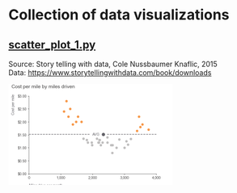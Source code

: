# Collection of data visualizations

## [scatter_plot_1.py](https://github.com/vaidasbog/data-viz/blob/main/code/scatter_plot_1.py)
Source: Story telling with data, Cole Nussbaumer Knaflic, 2015  
Data: https://www.storytellingwithdata.com/book/downloads

<a href="url"><img src="https://github.com/vaidasbog/data-viz/blob/main/plots/scatter_plot_1.png" align="left" height="200" width="325" ></a>